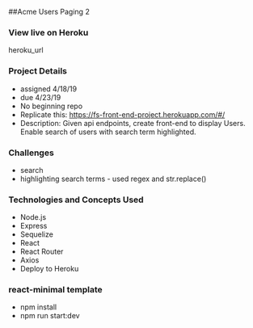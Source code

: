 ##Acme Users Paging 2

### View live on Heroku

heroku_url

### Project Details
- assigned 4/18/19
- due 4/23/19
- No beginning repo
- Replicate this: https://fs-front-end-project.herokuapp.com/#/
- Description: Given api endpoints, create front-end to display Users. Enable search of users with search term highlighted.

### Challenges
- search
- highlighting search terms - used regex and str.replace()

### Technologies and Concepts Used
- Node.js
- Express
- Sequelize
- React
- React Router
- Axios
- Deploy to Heroku

### react-minimal template
- npm install
- npm run start:dev
